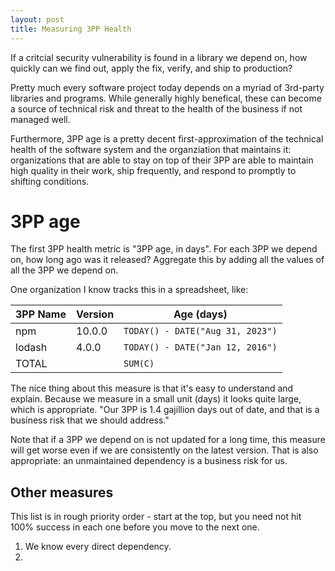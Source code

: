 ```yaml
---
layout: post
title: Measuring 3PP Health
---
```


If a critcial security vulnerability is found in a library we depend on, how quickly can we find out, apply the fix, verify, and ship to production?

Pretty much every software project today depends on a myriad of 3rd-party libraries and programs.
While generally highly benefical, these can become a source of technical risk and threat to the health of the business if not managed well.

Furthermore, 3PP age is a pretty decent first-approximation of the technical health of the software system and the organziation that maintains it:
organizations that are able to stay on top of their 3PP are able to maintain high quality in their work, ship frequently, and respond to promptly to shifting conditions.

# 3PP age

The first 3PP health metric is "3PP age, in days". For each 3PP we depend on, how long ago was it released?
Aggregate this by adding all the values of all the 3PP we depend on.

One organization I know tracks this in a spreadsheet, like:

| 3PP Name | Version | Age (days) |
| - | - | - |
| npm | 10.0.0 | `TODAY() - DATE("Aug 31, 2023")` |
| lodash | 4.0.0 | `TODAY() - DATE("Jan 12, 2016")` |
| TOTAL | | `SUM(C)` |

The nice thing about this measure is that it's easy to understand and explain.
Because we measure in a small unit (days) it looks quite large, which is appropriate.
"Our 3PP is 1.4 gajillion days out of date, and that is a business risk that we should address."

Note that if a 3PP we depend on is not updated for a long time, this measure will get worse even if we are consistently on the latest version.
That is also appropriate: an unmaintained dependency is a business risk for us.

## Other measures

This list is in rough priority order - start at the top, but you need not hit 100% success in each one before you move to the next one.

1. We know every direct dependency.
1. 
